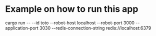 # Example on how to run this app

cargo run -- --id toto --robot-host localhost --robot-port 3000 --application-port 3030  --redis-connection-string redis://localhost:6379